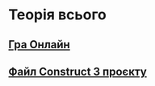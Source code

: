 # Теорія всього

## [Гра Онлайн](Web/index.html)

## [Файл Construct 3 проєкту](Sa16C03TheoryOfEverything.c3p)